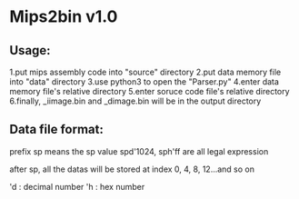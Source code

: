 # Mips2bin v1.0

## Usage:
1.put mips assembly code into "source" directory
2.put data memory file into "data" directory
3.use python3 to open the "Parser.py"
4.enter data memory file's relative directory
5.enter soruce code file's relative directory
6.finally, <source file name>_iimage.bin and <data file name>_dimage.bin will be in the output directory

## Data file format:
prefix sp means the sp value
spd'1024, sph'ff are all legal expression

after sp, all the datas will be stored at index 0, 4, 8, 12...and so on

'd : decimal number
'h : hex number

